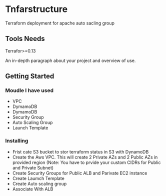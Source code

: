 # Tnfarstructure
Terraform deployment for apache auto sacling group

## Tools Needs
Terrafor>=0.13

An in-depth paragraph about your project and overview of use.

## Getting Started

### Moudle I have used

* VPC
* DymamoDB
* DymamoDB
* Security Group
* Auto Scaling Group
* Launch Template

### Installing

* Frist cate S3 bucket to stor terraform status in S3 with DynamoDB
* Create the Aws VPC. This will create 2 Private AZs and 2 Public AZs in provided region (Note: You have to prvide your custom CIDRs for Public and Private Subnet)
* Create Security Groups for Public ALB and Parivate EC2 instance 
* Create Laumch Template
* Create Auto scaling group
* Associate With ALB

